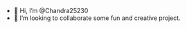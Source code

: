 - 👋 Hi, I’m @Chandra25230
- 💞️ I’m looking to collaborate some fun and creative project. 


<!---
Chandra25230/Chandra25230 is a ✨ special ✨ repository because its `README.md` (this file) appears on your GitHub profile.
You can click the Preview link to take a look at your changes.
--->
